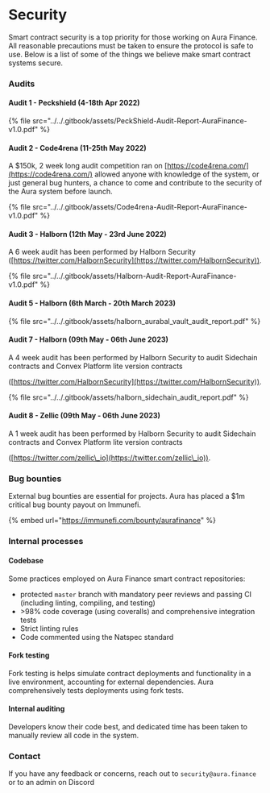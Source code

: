 # Security

Smart contract security is a top priority for those working on Aura Finance. All reasonable precautions must be taken to ensure the protocol is safe to use. Below is a list of some of the things we believe make smart contract systems secure.

### Audits

#### Audit 1 - Peckshield (4-18th Apr 2022)

{% file src="../../.gitbook/assets/PeckShield-Audit-Report-AuraFinance-v1.0.pdf" %}

#### Audit 2 - Code4rena (11-25th May 2022)

A $150k, 2 week long audit competition ran on [https://code4rena.com/](https://code4rena.com/) allowed anyone with knowledge of the system, or just general bug hunters, a chance to come and contribute to the security of the Aura system before launch.

{% file src="../../.gitbook/assets/Code4rena-Audit-Report-AuraFinance-v1.0.pdf" %}

#### Audit 3 - Halborn (12th May - 23rd June 2022)

A 6 week audit has been performed by Halborn Security ([https://twitter.com/HalbornSecurity](https://twitter.com/HalbornSecurity)).

{% file src="../../.gitbook/assets/Halborn-Audit-Report-AuraFinance-v1.0.pdf" %}

#### Audit 5 - Halborn (6th March - 20th March 2023)



{% file src="../../.gitbook/assets/halborn_aurabal_vault_audit_report.pdf" %}

#### Audit 7 - Halborn (09th May - 06th June 2023)

A 4 week audit has been performed by Halborn Security to audit Sidechain contracts and  Convex Platform lite version contracts

&#x20;([https://twitter.com/HalbornSecurity](https://twitter.com/HalbornSecurity)).

{% file src="../../.gitbook/assets/halborn_sidechain_audit_report.pdf" %}

#### Audit 8 - Zellic (09th May - 06th June 2023)

A 1 week audit has been performed by Halborn Security to audit Sidechain contracts and  Convex Platform lite version contracts

&#x20;([https://twitter.com/zellic\_io](https://twitter.com/zellic\_io)).

### Bug bounties

External bug bounties are essential for projects. Aura has placed a $1m critical bug bounty payout on Immunefi.

{% embed url="https://immunefi.com/bounty/aurafinance" %}

###

### Internal processes

#### Codebase

Some practices employed on Aura Finance smart contract repositories:

* protected `master` branch with mandatory peer reviews and passing CI (including linting, compiling, and testing)
* \>98% code coverage (using coveralls) and comprehensive integration tests
* Strict linting rules
* Code commented using the Natspec standard

#### Fork testing

Fork testing is helps simulate contract deployments and functionality in a live environment, accounting for external dependencies. Aura comprehensively tests deployments using fork tests.

#### Internal auditing

Developers know their code best, and dedicated time has been taken to manually review all code in the system.



### Contact

If you have any feedback or concerns, reach out to `security@aura.finance` or to an admin on Discord

